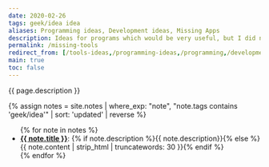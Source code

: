 ```yaml
---
date: 2020-02-26
tags: geek/idea idea
aliases: Programming ideas, Development ideas, Missing Apps
description: Ideas for programs which would be very useful, but I did not find yet
permalink: /missing-tools
redirect_from: [/tools-ideas,/programming-ideas,/programming,/development-ideas,/developing,/developing-ideas,/apps-ideas,/ideas, /missing-apps,/missing-programs,/missing-digital-tools,/dev-ideas,/software-ideas,/sw-ideas]
main: true
toc: false
---
```

{{ page.description }}

{% assign notes = site.notes | where_exp: "note", "note.tags contains 'geek/idea'" | sort: 'updated' | reverse %}
<ul>{% for note in notes %}<li id='{{ note.title | slugify }}'><strong><a href='{{ note.url }}' target='_blank' title='{{ note.title }}'>{{ note.title }}</a></strong>: {% if note.description %}{{ note.description}}{% else %}{{ note.content | strip_html | truncatewords: 30 }}{% endif %}</li>{% endfor %}</ul>
